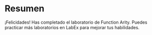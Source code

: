 # Resumen

¡Felicidades! Has completado el laboratorio de Function Arity. Puedes practicar más laboratorios en LabEx para mejorar tus habilidades.

